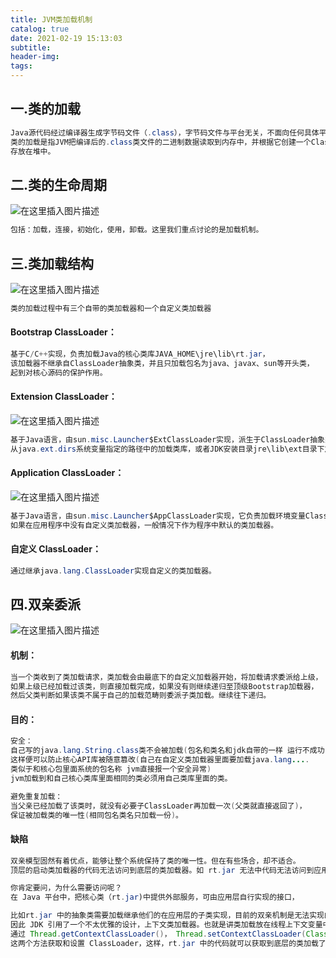 ```yaml
---
title: JVM类加载机制
catalog: true
date: 2021-02-19 15:13:03
subtitle:
header-img:
tags:
---
```


## 一.类的加载
```java
Java源代码经过编译器生成字节码文件（.class），字节码文件与平台无关，不面向任何具体平台，只面向虚拟机。
类的加载是指JVM把编译后的.class类文件的二进制数据读取到内存中，并根据它创建一个Class对象，
存放在堆中。

```
## 二.类的生命周期
![在这里插入图片描述](/blog/img/jvm_classloader/1.jpg)
```java
包括：加载，连接，初始化，使用，卸载。这里我们重点讨论的是加载机制。

```

## 三.类加载结构
![在这里插入图片描述](/blog/img/jvm_classloader/2.jpg)
```java
类的加载过程中有三个自带的类加载器和一个自定义类加载器
```

#### Bootstrap ClassLoader：
```java
基于C/C++实现，负责加载Java的核心类库JAVA_HOME\jre\lib\rt.jar，
该加载器不继承自ClassLoader抽象类，并且只加载包名为java、javax、sun等开头类，
起到对核心源码的保护作用。
```

#### Extension ClassLoader：
![在这里插入图片描述](/blog/img/jvm_classloader/3.jpg)
```java
基于Java语言，由sun.misc.Launcher$ExtClassLoader实现，派生于ClassLoader抽象类，
从java.ext.dirs系统变量指定的路径中的加载类库，或者JDK安装目录jre\lib\ext目录下加载
```

#### Application ClassLoader：
![在这里插入图片描述](/blog/img/jvm_classloader/4.jpg)
```java
基于Java语言，由sun.misc.Launcher$AppClassLoader实现，它负责加载环境变量ClassPath指定的类库，
如果在应用程序中没有自定义类加载器，一般情况下作为程序中默认的类加载器。
```

#### 自定义 ClassLoader：
```java
通过继承java.lang.ClassLoader实现自定义的类加载器。
```
## 四.双亲委派
![在这里插入图片描述](/blog/img/jvm_classloader/5.jpg)
#### 机制：
```java
当一个类收到了类加载请求，类加载会由最底下的自定义加载器开始，将加载请求委派给上级，
如果上级已经加载过该类，则直接加载完成，如果没有则继续递归至顶级Bootstrap加载器，
然后父类判断如果该类不属于自己的加载范畴则委派子类加载。继续往下递归。

```

#### 目的：
```java
安全：
自己写的java.lang.String.class类不会被加载(包名和类名和jdk自带的一样 运行不成功)，
这样便可以防止核心API库被随意篡改(自己在自定义类加载器里面要加载java.lang....
类似于和核心包里面系统的包名称 jvm直接报一个安全异常) 
jvm加载到和自己核心类库里面相同的类必须用自己类库里面的类。

避免重复加载：
当父亲已经加载了该类时，就没有必要子ClassLoader再加载一次(父类就直接返回了)，
保证被加载类的唯一性(相同包名类名只加载一份)。

```
#### 缺陷
```java
双亲模型固然有着优点，能够让整个系统保持了类的唯一性。但在有些场合，却不适合。
顶层的启动类加载器的代码无法访问到底层的类加载器。如 rt.jar 无法中代码无法访问到应用类加载器。

你肯定要问，为什么需要访问呢？
在 Java 平台中，把核心类（rt.jar)中提供外部服务，可由应用层自行实现的接口，

比如rt.jar 中的抽象类需要加载继承他们的在应用层的子类实现，目前的双亲机制是无法实现的。
因此 JDK 引用了一个不太优雅的设计，上下文类加载器。也就是讲类加载放在线程上下文变量中。
通过 Thread.getContextClassLoader()， Thread.setContextClassLoader(ClassLoader) 
这两个方法获取和设置 ClassLoader，这样，rt.jar 中的代码就可以获取到底层的类加载了。

```

